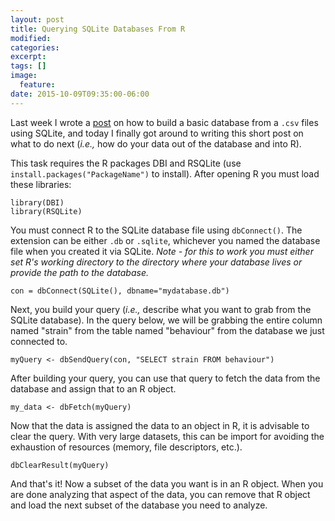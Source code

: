 ```yaml
---
layout: post
title: Querying SQLite Databases From R
modified:
categories: 
excerpt:
tags: []
image:
  feature:
date: 2015-10-09T09:35:00-06:00
---
```


Last week I wrote a 
[post](http://tiffanytimbers.com/building-a-basic-database-from-csv-files-using-sqlite3/) 
on how to build a basic database from a `.csv` files using SQLite, and today I finally 
got around to writing this short post on what to do next (*i.e.,* how do your data out of 
the database and into R). 

This task requires the R packages DBI and RSQLite (use `install.packages("PackageName")` 
to install). After opening R you must load these libraries:

~~~
library(DBI)
library(RSQLite)
~~~

You must connect R to the SQLite database file using `dbConnect()`. The extension can be 
either `.db` or `.sqlite`, whichever you named the database file when you created it via 
SQLite. *Note - for this to work you must either set R's working directory to the 
directory where your database lives or provide the path to the database.*

~~~
con = dbConnect(SQLite(), dbname="mydatabase.db")
~~~

Next, you build your query (*i.e.,* describe what you want to grab from the SQLite 
database). In the query below, we will be grabbing the entire column named "strain" from
the table named "behaviour" from the database we just connected to. 

~~~
myQuery <- dbSendQuery(con, "SELECT strain FROM behaviour")
~~~

After building your query, you can use that query to fetch the data from the database and
assign that to an R object.

~~~
my_data <- dbFetch(myQuery)
~~~

Now that the data is assigned the data to an object in R, it is advisable to clear the 
query. With very large datasets, this can be import for avoiding the exhaustion of 
resources (memory, file descriptors, etc.).

~~~
dbClearResult(myQuery)
~~~

And that's it! Now a subset of the data you want is in an R object. When you are done
analyzing that aspect of the data, you can remove that R object and load the next
subset of the database you need to analyze.
